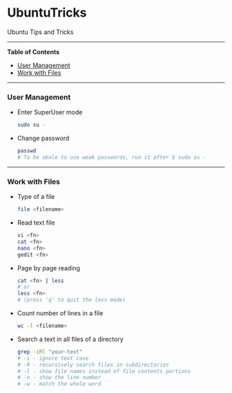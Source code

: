 # UbuntuTricks

Ubuntu Tips and Tricks

----------------------------

**Table of Contents**
  - [User Management](#User-Management)
  - [Work with Files](#Work-with-Files)

----------------------------

### User Management

* Enter SuperUser mode
  ```bash
  sudo su -
  ```
* Change password
  ```bash
  passwd
  # To be abale to use weak passwords, run it after $ sudo su -
  ```

----------------------------

### Work with Files

* Type of a file
  ```bash
  file <filename>
  ```

* Read text file
  ```bash
  vi <fn>
  cat <fn>
  nano <fn>
  gedit <fn>
  ```

* Page by page reading
  ```bash
  cat <fn> | less
  # or
  less <fn>
  # (press 'q' to quit the less mode)
  ```

* Count number of lines in a file
  ```bash
  wc -l <filename>
  ```

* Search a text in all files of a directory
  ```bash
  grep -iRl "your-text"
  # -i - ignore text case
  # -R - recursively search files in subdirectories
  # -l - show file names instead of file contents portions
  # -n - show the line number
  # -w - match the whole word
  ```
